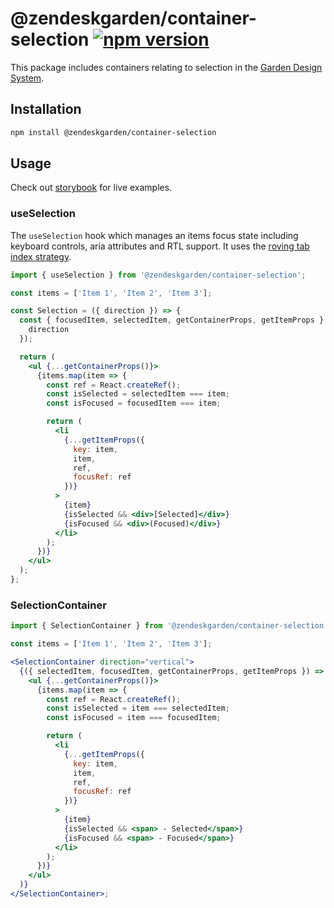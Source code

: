 # @zendeskgarden/container-selection [![npm version][npm version badge]][npm version link]

[npm version badge]: https://flat.badgen.net/npm/v/@zendeskgarden/container-selection
[npm version link]: https://www.npmjs.com/package/@zendeskgarden/container-selection

This package includes containers relating to selection in the
[Garden Design System](https://zendeskgarden.github.io/).

## Installation

```sh
npm install @zendeskgarden/container-selection
```

## Usage

Check out [storybook](https://zendeskgarden.github.io/react-containers) for live
examples.

### useSelection

The `useSelection` hook which manages an items focus state including keyboard controls,
aria attributes and RTL support. It uses the
[roving tab index strategy](https://www.w3.org/TR/wai-aria-practices/#kbd_roving_tabindex).

```jsx
import { useSelection } from '@zendeskgarden/container-selection';

const items = ['Item 1', 'Item 2', 'Item 3'];

const Selection = ({ direction }) => {
  const { focusedItem, selectedItem, getContainerProps, getItemProps } = useSelection({
    direction
  });

  return (
    <ul {...getContainerProps()}>
      {items.map(item => {
        const ref = React.createRef();
        const isSelected = selectedItem === item;
        const isFocused = focusedItem === item;

        return (
          <li
            {...getItemProps({
              key: item,
              item,
              ref,
              focusRef: ref
            })}
          >
            {item}
            {isSelected && <div>[Selected]</div>}
            {isFocused && <div>(Focused)</div>}
          </li>
        );
      })}
    </ul>
  );
};
```

### SelectionContainer

```jsx
import { SelectionContainer } from '@zendeskgarden/container-selection';

const items = ['Item 1', 'Item 2', 'Item 3'];

<SelectionContainer direction="vertical">
  {({ selectedItem, focusedItem, getContainerProps, getItemProps }) => (
    <ul {...getContainerProps()}>
      {items.map(item => {
        const ref = React.createRef();
        const isSelected = item === selectedItem;
        const isFocused = item === focusedItem;

        return (
          <li
            {...getItemProps({
              key: item,
              item,
              ref,
              focusRef: ref
            })}
          >
            {item}
            {isSelected && <span> - Selected</span>}
            {isFocused && <span> - Focused</span>}
          </li>
        );
      })}
    </ul>
  )}
</SelectionContainer>;
```
